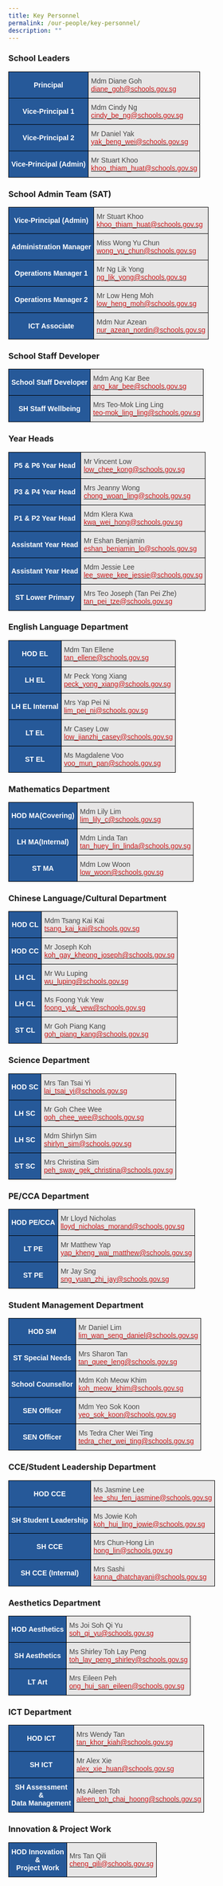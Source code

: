 ```yaml
---
title: Key Personnel
permalink: /our-people/key-personnel/
description: ""
---
```

### School Leaders

<style type="text/css">
.tg  {border-collapse:collapse;border-spacing:0;margin:0px auto;}
.tg td{border-color:black;border-style:solid;border-width:1px;font-family:Arial, sans-serif;font-size:14px;
  overflow:hidden;padding:10px 5px;word-break:normal;}
.tg th{border-color:black;border-style:solid;border-width:1px;font-family:Arial, sans-serif;font-size:14px;
  font-weight:normal;overflow:hidden;padding:10px 5px;word-break:normal;}
.tg .tg-jxqz{background-color:#265999;color:#FFF;font-weight:bold;text-align:center;vertical-align:middle}
.tg .tg-nc7t{background-color:#E7E6E6;color:#454545;text-align:left;vertical-align:middle}
</style>
<table class="tg">
<tbody>
  <tr>
    <td class="tg-jxqz">Principal</td>
    <td class="tg-nc7t">Mdm Diane Goh<br><a href="mailto:diane_goh@schools.gov.sg"><span style="text-decoration:none;color:#CB181A">diane_goh@schools.gov.sg</span></a></td>
  </tr>
  <tr>
    <td class="tg-jxqz">Vice-Principal 1</td>
    <td class="tg-nc7t">Mdm Cindy Ng<br><a href="mailto:cindy_be_ng@schools.gov.sg"><span style="text-decoration:none;color:#CB181A">cindy_be_ng@schools.gov.sg</span></a></td>
  </tr>
  <tr>
    <td class="tg-jxqz">Vice-Principal 2</td>
    <td class="tg-nc7t">Mr Daniel Yak<br><a href="mailto:yak_beng_wei@schools.gov.sg"><span style="text-decoration:none;color:#CB181A">yak_beng_wei@schools.gov.sg</span></a></td>
  </tr>
  <tr>
    <td class="tg-jxqz">Vice-Principal (Admin)</td>
    <td class="tg-nc7t">Mr Stuart Khoo<br><a href="mailto:khoo_thiam_huat@schools.gov.sg" target="_blank" rel="noopener noreferrer"><span style="color:#CB181A">khoo_thiam_huat@schools.gov.sg</span></a></td>
  </tr>
</tbody>
</table>

### School Admin Team (SAT)


<style type="text/css">
.tg  {border-collapse:collapse;border-spacing:0;margin:0px auto;}
.tg td{border-color:black;border-style:solid;border-width:1px;font-family:Arial, sans-serif;font-size:14px;
  overflow:hidden;padding:10px 5px;word-break:normal;}
.tg th{border-color:black;border-style:solid;border-width:1px;font-family:Arial, sans-serif;font-size:14px;
  font-weight:normal;overflow:hidden;padding:10px 5px;word-break:normal;}
.tg .tg-jxqz{background-color:#265999;color:#FFF;font-weight:bold;text-align:center;vertical-align:middle}
.tg .tg-nc7t{background-color:#E7E6E6;color:#454545;text-align:left;vertical-align:middle}
</style>
<table class="tg">
<tbody>
  <tr>
    <td class="tg-jxqz"><span style="color:white">Vice-Principal (Admin)</span></td>
    <td class="tg-nc7t">Mr Stuart Khoo<br><a href="mailto:khoo_thiam_huat@schools.gov.sg"><span style="text-decoration:none;color:#CB181A">khoo_thiam_huat@schools.gov.sg</span></a></td>
  </tr>
  <tr>
    <td class="tg-jxqz"><span style="color:white">Administration Manager</span></td>
    <td class="tg-nc7t">Miss Wong Yu Chun<br><a href="mailto:wong_yu_chun@schools.gov.sg"><span style="text-decoration:none;color:#CB181A">wong_yu_chun@schools.gov.sg</span></a></td>
  </tr>
  <tr>
    <td class="tg-jxqz"><span style="color:white">Operations Manager 1</span></td>
    <td class="tg-nc7t">Mr Ng Lik Yong<br><a href="mailto:ng_lik_yong@schools.gov.sg"><span style="text-decoration:none;color:#CB181A">ng_lik_yong@schools.gov.sg</span></a></td>
  </tr>
  <tr>
    <td class="tg-jxqz"><span style="color:white">Operations Manager 2</span></td>
    <td class="tg-nc7t">Mr Low Heng Moh<br><a href="mailto:low_heng_moh@schools.gov.sg"><span style="text-decoration:none;color:#CB181A">low_heng_moh@schools.gov.sg</span></a></td>
  </tr>
  <tr>
    <td class="tg-jxqz"><span style="color:white"> ICT Associate</span></td>
    <td class="tg-nc7t">Mdm Nur Azean<br><a href="mailto:nur_azean_nordin@schools.gov.sg" target="_blank" rel="noopener noreferrer"><span style="color:#CB181A">nur_azean_nordin@schools.gov.sg</span></a></td>
  </tr>
</tbody>
</table>


### School Staff Developer

<style type="text/css">
.tg  {border-collapse:collapse;border-spacing:0;margin:0px auto;}
.tg td{border-color:black;border-style:solid;border-width:1px;font-family:Arial, sans-serif;font-size:14px;
  overflow:hidden;padding:10px 5px;word-break:normal;}
.tg th{border-color:black;border-style:solid;border-width:1px;font-family:Arial, sans-serif;font-size:14px;
  font-weight:normal;overflow:hidden;padding:10px 5px;word-break:normal;}
.tg .tg-jxqz{background-color:#265999;color:#FFF;font-weight:bold;text-align:center;vertical-align:middle}
.tg .tg-nc7t{background-color:#E7E6E6;color:#454545;text-align:left;vertical-align:middle}
</style>
<table class="tg">
<tbody>
  <tr>
    <td class="tg-jxqz"><span style="color:white">School Staff Developer</span></td>
    <td class="tg-nc7t">Mdm Ang Kar Bee<br><a href="mailto:ang_kar_bee@schools.gov.sg"><span style="text-decoration:none;color:#CB181A">ang_kar_bee@schools.gov.sg</span></a></td>
  </tr>
  <tr>
    <td class="tg-jxqz"><span style="color:white">SH Staff Wellbeing</span></td>
    <td class="tg-nc7t">Mrs Teo-Mok Ling Ling<br><a href="mailto:teo-mok_ling_ling@schools.gov.sg" target="_blank" rel="noopener noreferrer"><span style="color:#CB181A">teo-mok_ling_ling@schools.gov.sg</span></a></td>
  </tr>
</tbody>
</table>

### Year Heads


<style type="text/css">
.tg  {border-collapse:collapse;border-spacing:0;margin:0px auto;}
.tg td{border-color:black;border-style:solid;border-width:1px;font-family:Arial, sans-serif;font-size:14px;
  overflow:hidden;padding:10px 5px;word-break:normal;}
.tg th{border-color:black;border-style:solid;border-width:1px;font-family:Arial, sans-serif;font-size:14px;
  font-weight:normal;overflow:hidden;padding:10px 5px;word-break:normal;}
.tg .tg-jxqz{background-color:#265999;color:#FFF;font-weight:bold;text-align:center;vertical-align:middle}
.tg .tg-nc7t{background-color:#E7E6E6;color:#454545;text-align:left;vertical-align:middle}
</style>
<table class="tg">
<tbody>
  <tr>
    <td class="tg-jxqz">P5 &amp; P6 Year Head</td>
    <td class="tg-nc7t">Mr Vincent Low<br><a href="mailto:low_chee_kong@schools.gov.sg"><span style="text-decoration:none;color:#CB181A">low_chee_kong@schools.gov.sg</span></a></td>
  </tr>
  <tr>
    <td class="tg-jxqz"><span style="color:white">P3 &amp; P4 Year Head</span></td>
    <td class="tg-nc7t">Mrs Jeanny Wong<br><a href="mailto:chong_woan_ling@schools.gov.sg"><span style="text-decoration:none;color:#CB181A">chong_woan_ling@schools.gov.sg</span></a></td>
  </tr>
  <tr>
    <td class="tg-jxqz"><span style="color:white">P1 &amp; P2 Year Head</span></td>
    <td class="tg-nc7t">Mdm Klera Kwa<br><a href="mailto:kwa_wei_hong@schools.gov.sg"><span style="text-decoration:none;color:#CB181A">kwa_wei_hong@schools.gov.sg</span></a></td>
  </tr>
  <tr>
    <td class="tg-jxqz"><span style="color:white">Assistant Year Head</span></td>
    <td class="tg-nc7t">Mr Eshan Benjamin<br><a href="mailto:eshan_benjamin_lo@schools.gov.sg"><span style="text-decoration:none;color:#CB181A">eshan_benjamin_lo@schools.gov.sg</span></a></td>
  </tr>
  <tr>
    <td class="tg-jxqz"><span style="color:white">Assistant</span> <span style="color:white">Year Head</span></td>
    <td class="tg-nc7t">Mdm Jessie Lee<br><a href="mailto:lee_swee_kee_jessie@schools.gov.sg"><span style="text-decoration:none;color:#CB181A">lee_swee_kee_jessie@schools.gov.sg</span></a></td>
  </tr>
 
  <tr>
    <td class="tg-jxqz"><span style="color:white">ST Lower Primary</span></td>
    <td class="tg-nc7t">Mrs Teo Joseph (Tan Pei Zhe)<br><a href="mailto:tan_pei_tze@schools.gov.sg" target="_blank" rel="noopener noreferrer"><span style="color:#CB181A">tan_pei_tze@schools.gov.sg</span></a></td>
  </tr>
</tbody>
</table>

### English Language Department

<style type="text/css">
.tg  {border-collapse:collapse;border-spacing:0;margin:0px auto;}
.tg td{border-color:black;border-style:solid;border-width:1px;font-family:Arial, sans-serif;font-size:14px;
  overflow:hidden;padding:10px 5px;word-break:normal;}
.tg th{border-color:black;border-style:solid;border-width:1px;font-family:Arial, sans-serif;font-size:14px;
  font-weight:normal;overflow:hidden;padding:10px 5px;word-break:normal;}
.tg .tg-jxqz{background-color:#265999;color:#FFF;font-weight:bold;text-align:center;vertical-align:middle}
.tg .tg-nc7t{background-color:#E7E6E6;color:#454545;text-align:left;vertical-align:middle}
</style>
<table class="tg">
<tbody>
  <tr>
    <td class="tg-jxqz"><span style="color:white">HOD EL</span></td>
    <td class="tg-nc7t">Mdm Tan Ellene<br><a href="mailto:tan_ellene@schools.gov.sg"><span style="text-decoration:none;color:#CB181A">tan_ellene@schools.gov.sg</span></a></td>
  </tr>
	<tr>
    <td class="tg-jxqz"><span style="color:white">LH EL</span></td>
    <td class="tg-nc7t">Mr Peck Yong Xiang<br><a href="mailto:peck_yong_xiang@schools.gov.sg"><span style="text-decoration:none;color:#CB181A">peck_yong_xiang@schools.gov.sg</span></a></td>
  </tr>
	<tr>
    <td class="tg-jxqz"><span style="color:white">LH EL Internal</span></td>
    <td class="tg-nc7t">Mrs Yap Pei Ni<br><a href="mailto:lim_pei_n@schools.gov.sg"><span style="text-decoration:none;color:#CB181A">lim_pei_ni@schools.gov.sg</span></a></td>
  </tr>
  <tr>
    <td class="tg-jxqz"><span style="color:white">LT EL</span></td>
    <td class="tg-nc7t">Mr Casey Low<br><a href="mailto:low_jianzhi_casey@schools.gov.sg"><span style="text-decoration:none;color:#CB181A">low_jianzhi_casey@schools.gov.sg</span></a></td>
  </tr>
  <tr>
    <td class="tg-jxqz"><span style="color:white"> ST EL</span></td>
    <td class="tg-nc7t">Ms Magdalene Voo<br><a href="mailto:voo_mun_pan@schools.gov.sg"><span style="text-decoration:none;color:#CB181A">voo_mun_pan@schools.gov.sg</span></a></td>
  </tr>
</tbody>
</table>


### Mathematics Department

<style type="text/css">
.tg  {border-collapse:collapse;border-spacing:0;margin:0px auto;}
.tg td{border-color:black;border-style:solid;border-width:1px;font-family:Arial, sans-serif;font-size:14px;
  overflow:hidden;padding:10px 5px;word-break:normal;}
.tg th{border-color:black;border-style:solid;border-width:1px;font-family:Arial, sans-serif;font-size:14px;
  font-weight:normal;overflow:hidden;padding:10px 5px;word-break:normal;}
.tg .tg-jxqz{background-color:#265999;color:#FFF;font-weight:bold;text-align:center;vertical-align:middle}
.tg .tg-nc7t{background-color:#E7E6E6;color:#454545;text-align:left;vertical-align:middle}
</style>
<table class="tg">
<tbody>
  <tr>
    <td class="tg-jxqz"><span style="color:white">HOD MA(Covering)</span></td>
    <td class="tg-nc7t">Mdm Lily Lim<br><a href="mailto:lim_lily_c@schools.gov.sg"><span style="text-decoration:none;color:#CB181A">lim_lily_c@schools.gov.sg</span></a></td>
  </tr>
  <tr>
    <td class="tg-jxqz"><span style="color:white">LH MA(Internal)</span></td>
    <td class="tg-nc7t">Mdm Linda Tan<br><a href="mailto:tan_huey_lin_linda@schools.gov.sg"><span style="text-decoration:none;color:#CB181A">tan_huey_lin_linda@schools.gov.sg</span></a></td>
  </tr>
  <tr>
    <td class="tg-jxqz"><span style="color:white">ST MA</span></td>
    <td class="tg-nc7t">Mdm Low Woon<br><a href="mailto:low_woon@schools.gov.sg"><span style="text-decoration:none;color:#CB181A">low_woon@schools.gov.sg</span></a></td>
  </tr>
</tbody>
</table>


### Chinese Language/Cultural Department

<style type="text/css">
.tg  {border-collapse:collapse;border-spacing:0;margin:0px auto;}
.tg td{border-color:black;border-style:solid;border-width:1px;font-family:Arial, sans-serif;font-size:14px;
  overflow:hidden;padding:10px 5px;word-break:normal;}
.tg th{border-color:black;border-style:solid;border-width:1px;font-family:Arial, sans-serif;font-size:14px;
  font-weight:normal;overflow:hidden;padding:10px 5px;word-break:normal;}
.tg .tg-jxqz{background-color:#265999;color:#FFF;font-weight:bold;text-align:center;vertical-align:middle}
.tg .tg-nc7t{background-color:#E7E6E6;color:#454545;text-align:left;vertical-align:middle}
</style>
<table class="tg">
<tbody>
  <tr>
    <td class="tg-jxqz"><span style="color:white">HOD CL</span></td>
    <td class="tg-nc7t">Mdm Tsang Kai Kai<br><a href="mailto:tsang_kai_kai@schools.gov.sg"><span style="text-decoration:none;color:#CB181A">tsang_kai_kai@schools.gov.sg</span></a></td>
  </tr>
  <tr>
    <td class="tg-jxqz"><span style="color:white">HOD CC</span></td>
    <td class="tg-nc7t">Mr Joseph Koh<br><a href="mailto:koh_gay_kheong_joseph@schools.gov.sg"><span style="text-decoration:none;color:#CB181A">koh_gay_kheong_joseph@schools.gov.sg</span></a></td>
  </tr>
  <tr>
    <td class="tg-jxqz"><span style="color:white">LH CL</span></td>
    <td class="tg-nc7t">Mr Wu Luping<br><a href="mailto:wu_luping@schools.gov.sg"><span style="text-decoration:none;color:#CB181A">wu_luping@schools.gov.sg</span></a></td>
  </tr>
  <tr>
    <td class="tg-jxqz"><span style="color:white">LH CL</span></td>
    <td class="tg-nc7t">Ms Foong Yuk Yew<br><a href="mailto:foong_yuk_yew@schools.gov.sg"><span style="text-decoration:none;color:#CB181A">foong_yuk_yew@schools.gov.sg</span></a></td>
  </tr>
  <tr>
    <td class="tg-jxqz"><span style="color:white">ST CL</span></td>
    <td class="tg-nc7t">Mr Goh Piang Kang<br><a href="mailto:goh_piang_kang@schools.gov.sg"><span style="text-decoration:none;color:#CB181A">goh_piang_kang@schools.gov.sg</span></a></td>
  </tr>
</tbody>
</table>


### Science Department

<style type="text/css">
.tg  {border-collapse:collapse;border-spacing:0;margin:0px auto;}
.tg td{border-color:black;border-style:solid;border-width:1px;font-family:Arial, sans-serif;font-size:14px;
  overflow:hidden;padding:10px 5px;word-break:normal;}
.tg th{border-color:black;border-style:solid;border-width:1px;font-family:Arial, sans-serif;font-size:14px;
  font-weight:normal;overflow:hidden;padding:10px 5px;word-break:normal;}
.tg .tg-jxqz{background-color:#265999;color:#FFF;font-weight:bold;text-align:center;vertical-align:middle}
.tg .tg-nc7t{background-color:#E7E6E6;color:#454545;text-align:left;vertical-align:middle}
</style>
<table class="tg">
<tbody>
  <tr>
    <td class="tg-jxqz"><span style="color:white">HOD SC</span></td>
    <td class="tg-nc7t">Mrs Tan Tsai Yi<br><a href="mailto:lai_tsai_yi@schools.gov.sg"><span style="text-decoration:none;color:#CB181A">lai_tsai_yi@schools.gov.sg</span></a></td>
  </tr>
  <tr>
    <td class="tg-jxqz"><span style="color:white">LH SC</span></td>
    <td class="tg-nc7t">Mr Goh Chee Wee<br><a href="mailto:goh_chee_wee@schools.gov.sg"><span style="text-decoration:none;color:#CB181A">goh_chee_wee@schools.gov.sg</span></a></td>
  </tr>
	<tr>
    <td class="tg-jxqz"><span style="color:white">LH SC</span></td>
    <td class="tg-nc7t">Mdm Shirlyn Sim<br><a href="mailto:shirlyn_sim@schools.gov.sg"><span style="text-decoration:none;color:#CB181A">shirlyn_sim@schools.gov.sg</span></a></td>
  </tr>
  <tr>
    <td class="tg-jxqz"><span style="color:white">ST SC</span></td>
    <td class="tg-nc7t">Mrs Christina Sim<br><a href="mailto:peh_sway_gek_christina@schools.gov.sg"><span style="text-decoration:none;color:#CB181A">peh_sway_gek_christina@schools.gov.sg</span></a></td>
  </tr>
</tbody>
</table>


### PE/CCA Department

<style type="text/css">
.tg  {border-collapse:collapse;border-spacing:0;margin:0px auto;}
.tg td{border-color:black;border-style:solid;border-width:1px;font-family:Arial, sans-serif;font-size:14px;
  overflow:hidden;padding:10px 5px;word-break:normal;}
.tg th{border-color:black;border-style:solid;border-width:1px;font-family:Arial, sans-serif;font-size:14px;
  font-weight:normal;overflow:hidden;padding:10px 5px;word-break:normal;}
.tg .tg-jxqz{background-color:#265999;color:#FFF;font-weight:bold;text-align:center;vertical-align:middle}
.tg .tg-nc7t{background-color:#E7E6E6;color:#454545;text-align:left;vertical-align:middle}
</style>
<table class="tg">
<tbody>
  <tr>
    <td class="tg-jxqz"><span style="color:white">HOD PE/CCA</span></td>
    <td class="tg-nc7t">Mr Lloyd Nicholas<br><a href="mailto:lloyd_nicholas_morand@schools.gov.sg"><span style="text-decoration:none;color:#CB181A">lloyd_nicholas_morand@schools.gov.sg</span></a></td>
  </tr>
  
  <tr>
    <td class="tg-jxqz"><span style="color:white">LT PE</span></td>
    <td class="tg-nc7t">Mr Matthew Yap<br><a href="mailto:yap_kheng_wai_matthew@schools.gov.sg"><span style="text-decoration:none;color:#CB181A">yap_kheng_wai_matthew@schools.gov.sg</span></a></td>
  </tr>
  <tr>
    <td class="tg-jxqz">ST PE</td>
    <td class="tg-nc7t">Mr Jay Sng<br><a href="mailto:sng_yuan_zhi_jay@schools.gov.sg"><span style="text-decoration:none;color:#CB181A">sng_yuan_zhi_jay@schools.gov.sg</span></a></td>
  </tr>
</tbody>
</table>

### Student Management Department

<style type="text/css">
.tg  {border-collapse:collapse;border-spacing:0;margin:0px auto;}
.tg td{border-color:black;border-style:solid;border-width:1px;font-family:Arial, sans-serif;font-size:14px;
  overflow:hidden;padding:10px 5px;word-break:normal;}
.tg th{border-color:black;border-style:solid;border-width:1px;font-family:Arial, sans-serif;font-size:14px;
  font-weight:normal;overflow:hidden;padding:10px 5px;word-break:normal;}
.tg .tg-jxqz{background-color:#265999;color:#FFF;font-weight:bold;text-align:center;vertical-align:middle}
.tg .tg-nc7t{background-color:#E7E6E6;color:#454545;text-align:left;vertical-align:middle}
</style>
<table class="tg">
<tbody>
  <tr>
    <td class="tg-jxqz"><span style="color:white">HOD SM</span></td>
    <td class="tg-nc7t">Mr Daniel Lim<br><a href="mailto:lim_wan_seng_daniel@schools.gov.sg"><span style="text-decoration:none;color:#CB181A">lim_wan_seng_daniel@schools.gov.sg</span></a></td>
  </tr>
    <tr>
    <td class="tg-jxqz"><span style="color:white">ST Special Needs</span></td>
    <td class="tg-nc7t">Mrs Sharon Tan<br><a href="mailto:tan_quee_leng@schools.gov.sg"><span style="text-decoration:none;color:#CB181A">tan_quee_leng@schools.gov.sg</span></a></td>
  </tr>
  <tr>
    <td class="tg-jxqz"><span style="color:white">School Counsellor</span></td>
    <td class="tg-nc7t">Mdm Koh Meow Khim<br><a href="mailto:koh_meow_khim@schools.gov.sg"><span style="text-decoration:none;color:#CB181A">koh_meow_khim@schools.gov.sg</span></a></td>
  </tr>
  <tr>
    <td class="tg-jxqz"><span style="color:white">SEN Officer</span></td>
    <td class="tg-nc7t">Mdm Yeo Sok Koon<br><a href="mailto:yeo_sok_koon@schools.gov.sg"><span style="text-decoration:none;color:#CB181A">yeo_sok_koon@schools.gov.sg</span></a></td>
  </tr>
  <tr>
    <td class="tg-jxqz"><span style="color:white">SEN Officer</span></td>
    <td class="tg-nc7t">Ms Tedra Cher Wei Ting<br><a href="mailto:tedra_cher_wei_ting@schools.gov.sg"><span style="text-decoration:none;color:#CB181A">tedra_cher_wei_ting@schools.gov.sg</span></a></td>
  </tr>
  </tbody>
</table>


### CCE/Student Leadership Department

<style type="text/css">
.tg  {border-collapse:collapse;border-spacing:0;margin:0px auto;}
.tg td{border-color:black;border-style:solid;border-width:1px;font-family:Arial, sans-serif;font-size:14px;
  overflow:hidden;padding:10px 5px;word-break:normal;}
.tg th{border-color:black;border-style:solid;border-width:1px;font-family:Arial, sans-serif;font-size:14px;
  font-weight:normal;overflow:hidden;padding:10px 5px;word-break:normal;}
.tg .tg-jxqz{background-color:#265999;color:#FFF;font-weight:bold;text-align:center;vertical-align:middle}
.tg .tg-nc7t{background-color:#E7E6E6;color:#454545;text-align:left;vertical-align:middle}
</style>
<table class="tg">
<tbody>
  <tr>
    <td class="tg-jxqz"><span style="color:white">HOD CCE</span></td>
    <td class="tg-nc7t">Ms Jasmine Lee<br><a href="mailto:lee_shu_fen_jasmine@schools.gov.sg"><span style="text-decoration:none;color:#CB181A">lee_shu_fen_jasmine@schools.gov.sg</span></a></td>
  </tr>
  <tr>
    <td class="tg-jxqz"><span style="color:white">SH Student Leadership</span></td>
    <td class="tg-nc7t">Ms Jowie Koh<br><a href="mailto:koh_hui_ling_jowie@schools.gov.sg"><span style="text-decoration:none;color:#CB181A">koh_hui_ling_jowie@schools.gov.sg</span></a></td>
  </tr>
  <tr>
    <td class="tg-jxqz"><span style="color:white">SH CCE</span></td>
    <td class="tg-nc7t">Mrs Chun-Hong Lin<br><a href="mailto:hong_lin@schools.gov.sg"><span style="text-decoration:none;color:#CB181A">hong_lin@schools.gov.sg</span></a></td>
  </tr>
  <tr>
    <td class="tg-jxqz"><span style="color:white">SH CCE (Internal)</span></td>
    <td class="tg-nc7t">Mrs Sashi<br><a href="mailto:kanna_dhatchayani@schools.gov.sg"><span style="text-decoration:none;color:#CB181A">kanna_dhatchayani@schools.gov.sg</span></a></td>
  </tr>
</tbody>
</table>


### Aesthetics Department

<style type="text/css">
.tg  {border-collapse:collapse;border-spacing:0;margin:0px auto;}
.tg td{border-color:black;border-style:solid;border-width:1px;font-family:Arial, sans-serif;font-size:14px;
  overflow:hidden;padding:10px 5px;word-break:normal;}
.tg th{border-color:black;border-style:solid;border-width:1px;font-family:Arial, sans-serif;font-size:14px;
  font-weight:normal;overflow:hidden;padding:10px 5px;word-break:normal;}
.tg .tg-jxqz{background-color:#265999;color:#FFF;font-weight:bold;text-align:center;vertical-align:middle}
.tg .tg-nc7t{background-color:#E7E6E6;color:#454545;text-align:left;vertical-align:middle}
</style>
<table class="tg">
<tbody>
  <tr>
    <td class="tg-jxqz"><span style="color:white">HOD Aesthetics</span></td>
    <td class="tg-nc7t">Ms Joi Soh Qi Yu<br><a href="mailto:soh_qi_yu@schools.gov.sg"><span style="text-decoration:none;color:#CB181A">soh_qi_yu@schools.gov.sg</span></a></td>
  </tr>
  <tr>
    <td class="tg-jxqz"><span style="color:white">SH Aesthetics</span></td>
    <td class="tg-nc7t">Ms Shirley Toh Lay Peng<br><a href="mailto:toh_lay_peng_shirley@schools.gov.sg" target="_blank" rel="noopener noreferrer"><span style="color:#CB181A;background-color:#E7E6E6">toh_lay_peng_shirley@schools.gov.sg</span></a></td>
  </tr>
  <tr>
    <td class="tg-jxqz"><span style="color:white">LT Art</span></td>
    <td class="tg-nc7t">Mrs Eileen Peh<br><a href="mailto:ong_hui_san_eileen@schools.gov.sg"><span style="text-decoration:none;color:#CB181A">ong_hui_san_eileen@schools.gov.sg</span></a></td>
  </tr>
</tbody>
</table>

### ICT Department

<style type="text/css">
.tg  {border-collapse:collapse;border-spacing:0;margin:0px auto;}
.tg td{border-color:black;border-style:solid;border-width:1px;font-family:Arial, sans-serif;font-size:14px;
  overflow:hidden;padding:10px 5px;word-break:normal;}
.tg th{border-color:black;border-style:solid;border-width:1px;font-family:Arial, sans-serif;font-size:14px;
  font-weight:normal;overflow:hidden;padding:10px 5px;word-break:normal;}
.tg .tg-jxqz{background-color:#265999;color:#FFF;font-weight:bold;text-align:center;vertical-align:middle}
.tg .tg-nc7t{background-color:#E7E6E6;color:#454545;text-align:left;vertical-align:middle}
</style>
<table class="tg">
<tbody>
  <tr>
    <td class="tg-jxqz">HOD ICT</td>
    <td class="tg-nc7t">Mrs Wendy Tan<br><a href="mailto:tan_khor_kiah@schools.gov.sg"><span style="text-decoration:none;color:#CB181A">tan_khor_kiah@schools.gov.sg</span></a></td>
  </tr>
  <tr>
    <td class="tg-jxqz"><span style="color:white">SH ICT</span></td>
    <td class="tg-nc7t">Mr Alex Xie<br><a href="mailto:alex_xie_huan@schools.gov.sg"><span style="text-decoration:none;color:#CB181A">alex_xie_huan@schools.gov.sg</span></a></td>
  </tr>
  <tr>
    <td class="tg-jxqz"><span style="color:white"> SH Assessment </span><br><span style="color:white">&amp; </span><br><span style="color:white">Data Management</span></td>
    <td class="tg-nc7t">Ms Aileen Toh<br><a href="mailto:aileen_toh_chai_hoong@schools.gov.sg"><span style="text-decoration:none;color:#CB181A">aileen_toh_chai_hoong@schools.gov.sg</span></a></td>
  </tr>
</tbody>
</table>

### Innovation & Project Work

<style type="text/css">
.tg  {border-collapse:collapse;border-spacing:0;margin:0px auto;}
.tg td{border-color:black;border-style:solid;border-width:1px;font-family:Arial, sans-serif;font-size:14px;
  overflow:hidden;padding:10px 5px;word-break:normal;}
.tg th{border-color:black;border-style:solid;border-width:1px;font-family:Arial, sans-serif;font-size:14px;
  font-weight:normal;overflow:hidden;padding:10px 5px;word-break:normal;}
.tg .tg-jxqz{background-color:#265999;color:#FFF;font-weight:bold;text-align:center;vertical-align:middle}
.tg .tg-nc7t{background-color:#E7E6E6;color:#454545;text-align:left;vertical-align:middle}
</style>
<table class="tg">
<tbody>

 <tr>
    <td class="tg-jxqz"><span style="color:white">HOD Innovation</span><br><span style="color:white">&amp;</span><br><span style="color:white">Project Work</span></td>
    <td class="tg-nc7t">Mrs Tan Qili<br><a href="mailto:cheng_qili@schools.gov.sg"><span style="text-decoration:none;color:#CB181A">cheng_qili@schools.gov.sg</span></a></td>
  </tr>
	</tbody>
</table>
